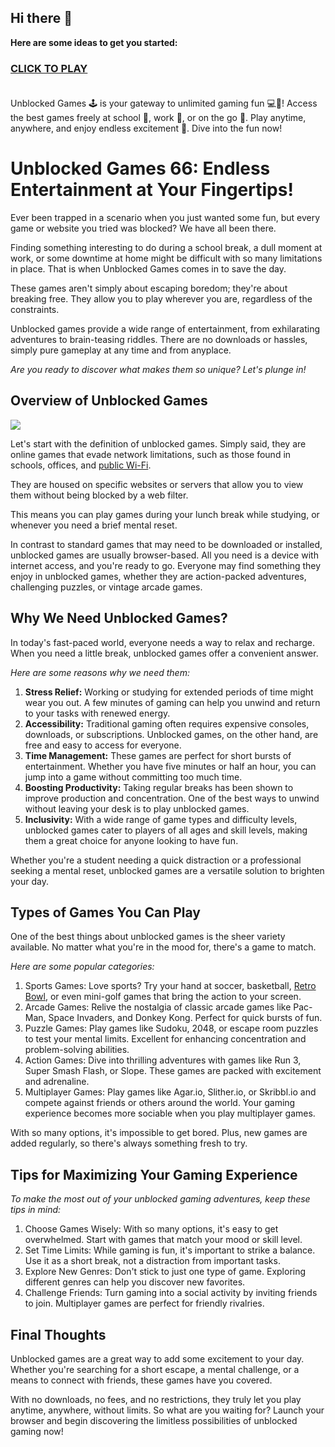 ## Hi there 👋

**Here are some ideas to get you started:**

<h3><a href="https://gamescentral.net/">CLICK TO PLAY</a> </BR> </BR></h3>

Unblocked Games 🕹️ is your gateway to unlimited gaming fun 💻📱! Access the best games freely at school 🏫, work 🏢, or on the go 🚀. Play anytime, anywhere, and enjoy endless excitement 🎯. Dive into the fun now!

# Unblocked Games 66: Endless Entertainment at Your Fingertips!

Ever been trapped in a scenario when you just wanted some fun, but every game or website you tried was blocked? We have all been there.

Finding something interesting to do during a school break, a dull moment at work, or some downtime at home might be difficult with so many limitations in place. That is when Unblocked Games comes in to save the day.

These games aren't simply about escaping boredom; they're about breaking free. They allow you to play wherever you are, regardless of the constraints.

Unblocked games provide a wide range of entertainment, from exhilarating adventures to brain-teasing riddles. There are no downloads or hassles, simply pure gameplay at any time and from anyplace.

*Are you ready to discover what makes them so unique? Let's plunge in!*

## Overview of Unblocked Games

<a href="https://gamescentral.net/"><img src="https://i.ibb.co/9qvJN34/unblocked-games-66.jpg"></a>

Let's start with the definition of unblocked games. Simply said, they are online games that evade network limitations, such as those found in schools, offices, and [public Wi-Fi](https://github.com/mangstadt/Public-Wifi-Accepter).

They are housed on specific websites or servers that allow you to view them without being blocked by a web filter.

This means you can play games during your lunch break while studying, or whenever you need a brief mental reset.

In contrast to standard games that may need to be downloaded or installed, unblocked games are usually browser-based. All you need is a device with internet access, and you're ready to go. Everyone may find something they enjoy in unblocked games, whether they are action-packed adventures, challenging puzzles, or vintage arcade games.

## Why We Need Unblocked Games?

In today's fast-paced world, everyone needs a way to relax and recharge. When you need a little break, unblocked games offer a convenient answer.

*Here are some reasons why we need them:*

1. **Stress Relief:** Working or studying for extended periods of time might wear you out. A few minutes of gaming can help you unwind and return to your tasks with renewed energy.
2. **Accessibility:** Traditional gaming often requires expensive consoles, downloads, or subscriptions. Unblocked games, on the other hand, are free and easy to access for everyone.
3. **Time Management:** These games are perfect for short bursts of entertainment. Whether you have five minutes or half an hour, you can jump into a game without committing too much time.
4. **Boosting Productivity:** Taking regular breaks has been shown to improve production and concentration. One of the best ways to unwind without leaving your desk is to play unblocked games.
5. **Inclusivity:** With a wide range of game types and difficulty levels, unblocked games cater to players of all ages and skill levels, making them a great choice for anyone looking to have fun.

Whether you're a student needing a quick distraction or a professional seeking a mental reset, unblocked games are a versatile solution to brighten your day.

## Types of Games You Can Play

One of the best things about unblocked games is the sheer variety available. No matter what you're in the mood for, there's a game to match.

*Here are some popular categories:*

1. Sports Games: Love sports? Try your hand at soccer, basketball, [Retro Bowl](https://github.com/retro-bowl-unblocked-here), or even mini-golf games that bring the action to your screen.
2. Arcade Games: Relive the nostalgia of classic arcade games like Pac-Man, Space Invaders, and Donkey Kong. Perfect for quick bursts of fun.
3. Puzzle Games: Play games like Sudoku, 2048, or escape room puzzles to test your mental limits. Excellent for enhancing concentration and problem-solving abilities.
4. Action Games: Dive into thrilling adventures with games like Run 3, Super Smash Flash, or Slope. These games are packed with excitement and adrenaline.
5. Multiplayer Games: Play games like Agar.io, Slither.io, or Skribbl.io and compete against friends or others around the world. Your gaming experience becomes more sociable when you play multiplayer games.

With so many options, it's impossible to get bored. Plus, new games are added regularly, so there's always something fresh to try.

## Tips for Maximizing Your Gaming Experience

*To make the most out of your unblocked gaming adventures, keep these tips in mind:*

1. Choose Games Wisely: With so many options, it's easy to get overwhelmed. Start with games that match your mood or skill level.
2. Set Time Limits: While gaming is fun, it's important to strike a balance. Use it as a short break, not a distraction from important tasks.
3. Explore New Genres: Don't stick to just one type of game. Exploring different genres can help you discover new favorites.
4. Challenge Friends: Turn gaming into a social activity by inviting friends to join. Multiplayer games are perfect for friendly rivalries.

## Final Thoughts

Unblocked games are a great way to add some excitement to your day. Whether you're searching for a short escape, a mental challenge, or a means to connect with friends, these games have you covered.

With no downloads, no fees, and no restrictions, they truly let you play anytime, anywhere, without limits. So what are you waiting for? Launch your browser and begin discovering the limitless possibilities of unblocked gaming now!
